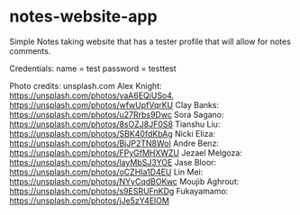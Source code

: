 # notes-website-app

Simple Notes taking website that has a tester profile that will allow for notes comments.

Credentials:
name = test
password = testtest

Photo credits:
unsplash.com
Alex Knight: https://unsplash.com/photos/vaA6EQiUSo4, https://unsplash.com/photos/wfwUpfVqrKU
Clay Banks: https://unsplash.com/photos/u27Rrbs9Dwc
Sora Sagano: https://unsplash.com/photos/8sOZJ8JF0S8
Tianshu Liu: https://unsplash.com/photos/SBK40fdKbAg
Nicki Eliza: https://unsplash.com/photos/BjJP2TN8WoI
Andre Benz: https://unsplash.com/photos/FPyGfMHXWZU
Jezael Melgoza: https://unsplash.com/photos/layMbSJ3YOE
Jase Bloor: https://unsplash.com/photos/oCZHIa1D4EU
Lin Mei: https://unsplash.com/photos/NYyCqdBOKwc
Moujib Aghrout: https://unsplash.com/photos/s9ESRUFnKDg
Fukayamamo: https://unsplash.com/photos/jJe5zY4ElOM
